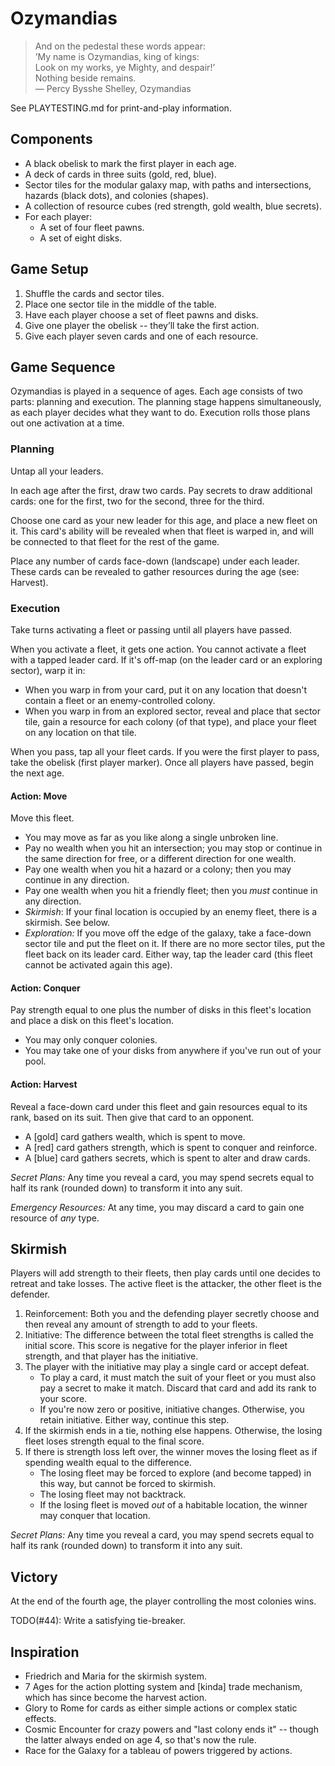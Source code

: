 # Ozymandias
> And on the pedestal these words appear:  
> ’My name is Ozymandias, king of kings:  
> Look on my works, ye Mighty, and despair!’  
> Nothing beside remains.  
> — Percy Bysshe Shelley, Ozymandias

See PLAYTESTING.md for print-and-play information.

## Components
* A black obelisk to mark the first player in each age.
* A deck of cards in three suits (gold, red, blue).
* Sector tiles for the modular galaxy map, with paths and intersections,
  hazards (black dots), and colonies (shapes).
* A collection of resource cubes (red strength, gold wealth, blue secrets).
* For each player:
  * A set of four fleet pawns.
  * A set of eight disks.

## Game Setup
1. Shuffle the cards and sector tiles.
2. Place one sector tile in the middle of the table.
3. Have each player choose a set of fleet pawns and disks.
4. Give one player the obelisk -- they’ll take the first action.
5. Give each player seven cards and one of each resource.

## Game Sequence
Ozymandias is played in a sequence of ages.  Each age consists of two parts:
planning and execution.  The planning stage happens simultaneously, as each
player decides what they want to do.  Execution rolls those plans out one
activation at a time.

### Planning
Untap all your leaders.

In each age after the first, draw two cards.  Pay secrets to draw additional
cards: one for the first, two for the second, three for the third.

Choose one card as your new leader for this age, and place a new fleet on it.
This card's ability will be revealed when that fleet is warped in, and will
be connected to that fleet for the rest of the game.

Place any number of cards face-down (landscape) under each leader.  These
cards can be revealed to gather resources during the age (see: Harvest).

### Execution
Take turns activating a fleet or passing until all players have passed.

When you activate a fleet, it gets one action.  You cannot activate a fleet
with a tapped leader card.  If it's off-map (on the leader card or an
exploring sector), warp it in:

- When you warp in from your card, put it on any location that doesn't
  contain a fleet or an enemy-controlled colony.
- When you warp in from an explored sector, reveal and place that sector
  tile, gain a resource for each colony (of that type), and place your fleet
  on any location on that tile.

When you pass, tap all your fleet cards.  If you were the first player to
pass, take the obelisk (first player marker).  Once all players have passed,
begin the next age.

#### Action: Move
Move this fleet.

- You may move as far as you like along a single unbroken line.
- Pay no wealth when you hit an intersection; you may stop or continue in the
  same direction for free, or a different direction for one wealth.
- Pay one wealth when you hit a hazard or a colony; then you may continue in
  any direction.
- Pay one wealth when you hit a friendly fleet; then you _must_ continue in
  any direction.
- *Skirmish*: If your final location is occupied by an enemy fleet, there is
  a skirmish.  See below.
- *Exploration:* If you move off the edge of the galaxy, take a face-down
  sector tile and put the fleet on it.  If there are no more sector tiles,
  put the fleet back on its leader card.  Either way, tap the leader card
  (this fleet cannot be activated again this age).

#### Action: Conquer
Pay strength equal to one plus the number of disks in this fleet's location
and place a disk on this fleet's location.

- You may only conquer colonies.
- You may take one of your disks from anywhere if you've run out of your
  pool.

#### Action: Harvest
Reveal a face-down card under this fleet and gain resources equal to its
rank, based on its suit.  Then give that card to an opponent.

* A [gold] card gathers wealth, which is spent to move.
* A [red] card gathers strength, which is spent to conquer and reinforce.
* A [blue] card gathers secrets, which is spent to alter and draw cards.

*Secret Plans:* Any time you reveal a card, you may spend secrets equal to
half its rank (rounded down) to transform it into any suit.

*Emergency Resources:* At any time, you may discard a card to gain one
resource of _any_ type.

## Skirmish
Players will add strength to their fleets, then play cards until one decides
to retreat and take losses.  The active fleet is the attacker, the other
fleet is the defender.

1. Reinforcement: Both you and the defending player secretly choose and then
   reveal any amount of strength to add to your fleets.
2. Initiative:  The difference between the total fleet strengths is called
   the initial score. This score is negative for the player inferior in fleet
   strength, and that player has the initiative.
3. The player with the initiative may play a single card or accept defeat.
   - To play a card, it must match the suit of your fleet or you must also
     pay a secret to make it match.  Discard that card and add its rank to
     your score.
   - If you're now zero or positive, initiative changes.  Otherwise, you
     retain initiative.  Either way, continue this step.
4. If the skirmish ends in a tie, nothing else happens.  Otherwise, the
   losing fleet loses strength equal to the final score.
5. If there is strength loss left over, the winner moves the losing fleet as
   if spending wealth equal to the difference.
   - The losing fleet may be forced to explore (and become tapped) in this
     way, but cannot be forced to skirmish.
   - The losing fleet may not backtrack.
   - If the losing fleet is moved _out_ of a habitable location, the winner
     may conquer that location.

*Secret Plans:* Any time you reveal a card, you may spend secrets equal to
half its rank (rounded down) to transform it into any suit.

## Victory
At the end of the fourth age, the player controlling the most colonies wins.

TODO(#44): Write a satisfying tie-breaker.

## Inspiration
* Friedrich and Maria for the skirmish system.
* 7 Ages for the action plotting system and [kinda] trade mechanism, which
  has since become the harvest action.
* Glory to Rome for cards as either simple actions or complex static effects.
* Cosmic Encounter for crazy powers and "last colony ends it" -- though the
  latter always ended on age 4, so that's now the rule.
* Race for the Galaxy for a tableau of powers triggered by actions.
